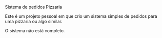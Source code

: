 Sistema de pedidos Pizzaria

Este é um projeto pessoal em que crio um sistema simples de pedidos para uma pizzaria ou algo similar. 

O sistema não está completo.

